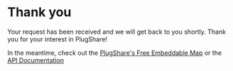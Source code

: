 # Thank you


Your request has been received and we will get back to you shortly. Thank you for your interest in PlugShare!

In the meantime, check out the [PlugShare's Free Embeddable Map](embedding) or the [API Documentation](slate)
